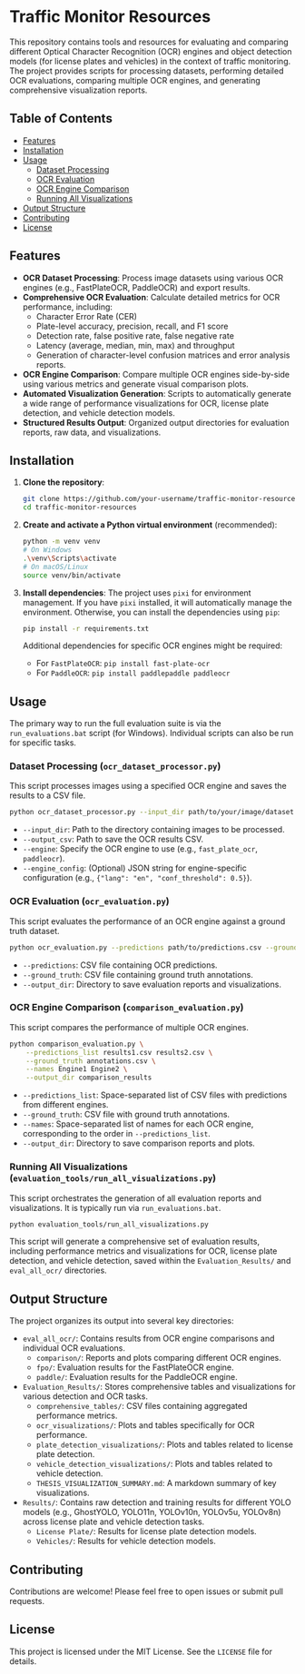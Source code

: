 # Traffic Monitor Resources

This repository contains tools and resources for evaluating and comparing different Optical Character Recognition (OCR) engines and object detection models (for license plates and vehicles) in the context of traffic monitoring. The project provides scripts for processing datasets, performing detailed OCR evaluations, comparing multiple OCR engines, and generating comprehensive visualization reports.

## Table of Contents

- [Features](#features)
- [Installation](#installation)
- [Usage](#usage)
  - [Dataset Processing](#dataset-processing)
  - [OCR Evaluation](#ocr-evaluation)
  - [OCR Engine Comparison](#ocr-engine-comparison)
  - [Running All Visualizations](#running-all-visualizations)
- [Output Structure](#output-structure)
- [Contributing](#contributing)
- [License](#license)

## Features

- **OCR Dataset Processing**: Process image datasets using various OCR engines (e.g., FastPlateOCR, PaddleOCR) and export results.
- **Comprehensive OCR Evaluation**: Calculate detailed metrics for OCR performance, including:
  - Character Error Rate (CER)
  - Plate-level accuracy, precision, recall, and F1 score
  - Detection rate, false positive rate, false negative rate
  - Latency (average, median, min, max) and throughput
  - Generation of character-level confusion matrices and error analysis reports.
- **OCR Engine Comparison**: Compare multiple OCR engines side-by-side using various metrics and generate visual comparison plots.
- **Automated Visualization Generation**: Scripts to automatically generate a wide range of performance visualizations for OCR, license plate detection, and vehicle detection models.
- **Structured Results Output**: Organized output directories for evaluation reports, raw data, and visualizations.

## Installation

1.  **Clone the repository**:

    ```bash
    git clone https://github.com/your-username/traffic-monitor-resources.git
    cd traffic-monitor-resources
    ```

2.  **Create and activate a Python virtual environment** (recommended):

    ```bash
    python -m venv venv
    # On Windows
    .\venv\Scripts\activate
    # On macOS/Linux
    source venv/bin/activate
    ```

3.  **Install dependencies**:
    The project uses `pixi` for environment management. If you have `pixi` installed, it will automatically manage the environment. Otherwise, you can install the dependencies using `pip`:
    ```bash
    pip install -r requirements.txt
    ```
    Additional dependencies for specific OCR engines might be required:
    - For `FastPlateOCR`: `pip install fast-plate-ocr`
    - For `PaddleOCR`: `pip install paddlepaddle paddleocr`

## Usage

The primary way to run the full evaluation suite is via the `run_evaluations.bat` script (for Windows). Individual scripts can also be run for specific tasks.

### Dataset Processing (`ocr_dataset_processor.py`)

This script processes images using a specified OCR engine and saves the results to a CSV file.

```bash
python ocr_dataset_processor.py --input_dir path/to/your/image/dataset --output_csv results.csv --engine fast_plate_ocr --engine_config "{\"lang\": \"en\", \"conf_threshold\": 0.5}"
```

- `--input_dir`: Path to the directory containing images to be processed.
- `--output_csv`: Path to save the OCR results CSV.
- `--engine`: Specify the OCR engine to use (e.g., `fast_plate_ocr`, `paddleocr`).
- `--engine_config`: (Optional) JSON string for engine-specific configuration (e.g., `{"lang": "en", "conf_threshold": 0.5}`).

### OCR Evaluation (`ocr_evaluation.py`)

This script evaluates the performance of an OCR engine against a ground truth dataset.

```bash
python ocr_evaluation.py --predictions path/to/predictions.csv --ground_truth path/to/ground_truth.csv --output_dir ocr_eval_results
```

- `--predictions`: CSV file containing OCR predictions.
- `--ground_truth`: CSV file containing ground truth annotations.
- `--output_dir`: Directory to save evaluation reports and visualizations.

### OCR Engine Comparison (`comparison_evaluation.py`)

This script compares the performance of multiple OCR engines.

```bash
python comparison_evaluation.py \
    --predictions_list results1.csv results2.csv \
    --ground_truth annotations.csv \
    --names Engine1 Engine2 \
    --output_dir comparison_results
```

- `--predictions_list`: Space-separated list of CSV files with predictions from different engines.
- `--ground_truth`: CSV file with ground truth annotations.
- `--names`: Space-separated list of names for each OCR engine, corresponding to the order in `--predictions_list`.
- `--output_dir`: Directory to save comparison reports and plots.

### Running All Visualizations (`evaluation_tools/run_all_visualizations.py`)

This script orchestrates the generation of all evaluation reports and visualizations. It is typically run via `run_evaluations.bat`.

```bash
python evaluation_tools/run_all_visualizations.py
```

This script will generate a comprehensive set of evaluation results, including performance metrics and visualizations for OCR, license plate detection, and vehicle detection, saved within the `Evaluation_Results/` and `eval_all_ocr/` directories.

## Output Structure

The project organizes its output into several key directories:

- `eval_all_ocr/`: Contains results from OCR engine comparisons and individual OCR evaluations.
  - `comparison/`: Reports and plots comparing different OCR engines.
  - `fpo/`: Evaluation results for the FastPlateOCR engine.
  - `paddle/`: Evaluation results for the PaddleOCR engine.
- `Evaluation_Results/`: Stores comprehensive tables and visualizations for various detection and OCR tasks.
  - `comprehensive_tables/`: CSV files containing aggregated performance metrics.
  - `ocr_visualizations/`: Plots and tables specifically for OCR performance.
  - `plate_detection_visualizations/`: Plots and tables related to license plate detection.
  - `vehicle_detection_visualizations/`: Plots and tables related to vehicle detection.
  - `THESIS_VISUALIZATION_SUMMARY.md`: A markdown summary of key visualizations.
- `Results/`: Contains raw detection and training results for different YOLO models (e.g., GhostYOLO, YOLO11n, YOLOv10n, YOLOv5u, YOLOv8n) across license plate and vehicle detection tasks.
  - `License Plate/`: Results for license plate detection models.
  - `Vehicles/`: Results for vehicle detection models.

## Contributing

Contributions are welcome! Please feel free to open issues or submit pull requests.

## License

This project is licensed under the MIT License. See the `LICENSE` file for details.
